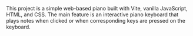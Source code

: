 <!-- Use this file to provide workspace-specific custom instructions to Copilot. For more details, visit https://code.visualstudio.com/docs/copilot/copilot-customization#_use-a-githubcopilotinstructionsmd-file -->

This project is a simple web-based piano built with Vite, vanilla JavaScript, HTML, and CSS. The main feature is an interactive piano keyboard that plays notes when clicked or when corresponding keys are pressed on the keyboard.

